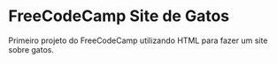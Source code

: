 # FreeCodeCamp Site de Gatos
Primeiro projeto do FreeCodeCamp utilizando HTML para fazer um site sobre gatos. 
